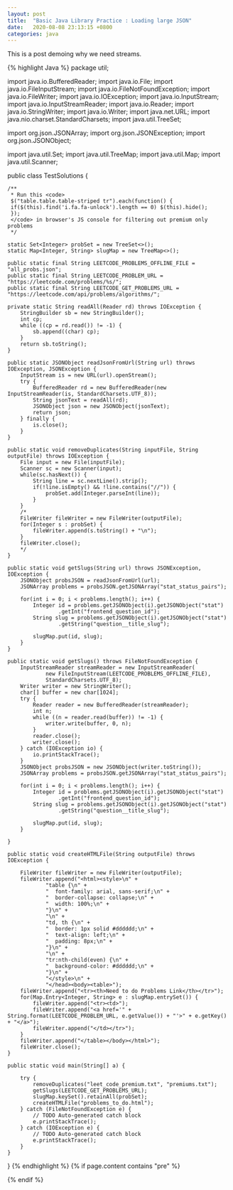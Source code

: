 ```yaml
---
layout: post
title:  "Basic Java Library Practice : Loading large JSON"
date:   2020-08-08 23:13:15 +0800
categories: java
---
```

This is a post demoing why we need streams.

{% highlight Java %}
package util;

import java.io.BufferedReader;
import java.io.File;
import java.io.FileInputStream;
import java.io.FileNotFoundException;
import java.io.FileWriter;
import java.io.IOException;
import java.io.InputStream;
import java.io.InputStreamReader;
import java.io.Reader;
import java.io.StringWriter;
import java.io.Writer;
import java.net.URL;
import java.nio.charset.StandardCharsets;
import java.util.TreeSet;

import org.json.JSONArray;
import org.json.JSONException;
import org.json.JSONObject;

import java.util.Set;
import java.util.TreeMap;
import java.util.Map;
import java.util.Scanner;


public class TestSolutions {

    /**
     * Run this <code>
     $("table.table.table-striped tr").each(function() {
     if($(this).find('i.fa.fa-unlock').length == 0) $(this).hide();
     });
     </code> in browser's JS console for filtering out premium only problems
     */

    static Set<Integer> probSet = new TreeSet<>();
    static Map<Integer, String> slugMap = new TreeMap<>();

    public static final String LEETCODE_PROBLEMS_OFFLINE_FILE = "all_probs.json";
    public static final String LEETCODE_PROBLEM_URL = "https://leetcode.com/problems/%s/";
    public static final String LEETCODE_GET_PROBLEMS_URL = "https://leetcode.com/api/problems/algorithms/";

    private static String readAll(Reader rd) throws IOException {
        StringBuilder sb = new StringBuilder();
        int cp;
        while ((cp = rd.read()) != -1) {
            sb.append((char) cp);
        }
        return sb.toString();
    }

    public static JSONObject readJsonFromUrl(String url) throws IOException, JSONException {
        InputStream is = new URL(url).openStream();
        try {
            BufferedReader rd = new BufferedReader(new InputStreamReader(is, StandardCharsets.UTF_8));
            String jsonText = readAll(rd);
            JSONObject json = new JSONObject(jsonText);
            return json;
        } finally {
            is.close();
        }
    }

    public static void removeDuplicates(String inputFile, String outputFile) throws IOException {
        File input = new File(inputFile);
        Scanner sc = new Scanner(input);
        while(sc.hasNext()) {
            String line = sc.nextLine().strip();
            if(!line.isEmpty() && !line.contains("//")) {
                probSet.add(Integer.parseInt(line));
            }
        }
		/*
		FileWriter fileWriter = new FileWriter(outputFile);
		for(Integer s : probSet) {
			fileWriter.append(s.toString() + "\n");
		}
		fileWriter.close();
		*/
    }

    public static void getSlugs(String url) throws JSONException, IOException {
        JSONObject probsJSON = readJsonFromUrl(url);
        JSONArray problems = probsJSON.getJSONArray("stat_status_pairs");

        for(int i = 0; i < problems.length(); i++) {
            Integer id = problems.getJSONObject(i).getJSONObject("stat")
                    .getInt("frontend_question_id");
            String slug = problems.getJSONObject(i).getJSONObject("stat")
                    .getString("question__title_slug");

            slugMap.put(id, slug);
        }
    }

    public static void getSlugs() throws FileNotFoundException {
        InputStreamReader streamReader = new InputStreamReader(
                new FileInputStream(LEETCODE_PROBLEMS_OFFLINE_FILE),
                StandardCharsets.UTF_8);
        Writer writer = new StringWriter();
        char[] buffer = new char[1024];
        try {
            Reader reader = new BufferedReader(streamReader);
            int n;
            while ((n = reader.read(buffer)) != -1) {
                writer.write(buffer, 0, n);
            }
            reader.close();
            writer.close();
        } catch (IOException io) {
            io.printStackTrace();
        }
        JSONObject probsJSON = new JSONObject(writer.toString());
        JSONArray problems = probsJSON.getJSONArray("stat_status_pairs");

        for(int i = 0; i < problems.length(); i++) {
            Integer id = problems.getJSONObject(i).getJSONObject("stat")
                    .getInt("frontend_question_id");
            String slug = problems.getJSONObject(i).getJSONObject("stat")
                    .getString("question__title_slug");

            slugMap.put(id, slug);
        }

    }

    public static void createHTMLFile(String outputFile) throws IOException {

        FileWriter fileWriter = new FileWriter(outputFile);
        fileWriter.append("<html><style>\n" +
                "table {\n" +
                "  font-family: arial, sans-serif;\n" +
                "  border-collapse: collapse;\n" +
                "  width: 100%;\n" +
                "}\n" +
                "\n" +
                "td, th {\n" +
                "  border: 1px solid #dddddd;\n" +
                "  text-align: left;\n" +
                "  padding: 8px;\n" +
                "}\n" +
                "\n" +
                "tr:nth-child(even) {\n" +
                "  background-color: #dddddd;\n" +
                "}\n" +
                "</style>\n" +
                "</head><body><table>");
        fileWriter.append("<tr><th>Need to do Problems Link</th></tr>");
        for(Map.Entry<Integer, String> e : slugMap.entrySet()) {
            fileWriter.append("<tr><td>");
            fileWriter.append("<a href='" + String.format(LEETCODE_PROBLEM_URL, e.getValue()) + "'>" + e.getKey() + "</a>");
            fileWriter.append("</td></tr>");
        }
        fileWriter.append("</table></body></html>");
        fileWriter.close();
    }

    public static void main(String[] a) {

        try {
            removeDuplicates("leet_code_premium.txt", "premiums.txt");
            getSlugs(LEETCODE_GET_PROBLEMS_URL);
            slugMap.keySet().retainAll(probSet);
            createHTMLFile("problems_to_do.html");
        } catch (FileNotFoundException e) {
            // TODO Auto-generated catch block
            e.printStackTrace();
        } catch (IOException e) {
            // TODO Auto-generated catch block
            e.printStackTrace();
        }
    }

}
{% endhighlight %}
{% if page.content contains "pre" %}
<script src='https://code.jquery.com/jquery-3.2.1.min.js'></script>
<script src='https://cdn.jsdelivr.net/npm/clipboard@1/dist/clipboard.min.js'></script>
<script src='{{site.baseurl}}/assets/js/clipboard.js'></script>
{% endif %}
